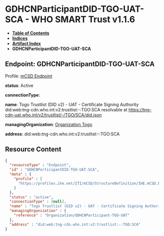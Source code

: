 # GDHCNParticipantDID-TGO-UAT-SCA - WHO SMART Trust v1.1.6

* [**Table of Contents**](toc.md)
* [**Indices**](indices.md)
* [**Artifact Index**](artifacts.md)
* **GDHCNParticipantDID-TGO-UAT-SCA**

## Endpoint: GDHCNParticipantDID-TGO-UAT-SCA

Profile: [mCSD Endpoint](https://profiles.ihe.net/ITI/mCSD/4.0.0/StructureDefinition-IHE.mCSD.Endpoint.html)

**status**: Active

**connectionType**: 

**name**: Togo Trustlist (DID v2) - UAT - Certificate Signing Authority did:web:tng-cdn.who.int:v2:trustlist:-:TGO:SCA resolvable at https://tng-cdn-uat.who.int/v2/trustlist/-/TGO/SCA/did.json

**managingOrganization**: [Organization Togo](Organization-GDHCNParticipant-TGO-UAT.md)

**address**: did:web:tng-cdn.who.int:v2:trustlist:-:TGO:SCA



## Resource Content

```json
{
  "resourceType" : "Endpoint",
  "id" : "GDHCNParticipantDID-TGO-UAT-SCA",
  "meta" : {
    "profile" : [
      "https://profiles.ihe.net/ITI/mCSD/StructureDefinition/IHE.mCSD.Endpoint"
    ]
  },
  "status" : "active",
  "connectionType" : [null],
  "name" : "Togo Trustlist (DID v2) - UAT - Certificate Signing Authority\ndid:web:tng-cdn.who.int:v2:trustlist:-:TGO:SCA\nresolvable at https://tng-cdn-uat.who.int/v2/trustlist/-/TGO/SCA/did.json",
  "managingOrganization" : {
    "reference" : "Organization/GDHCNParticipant-TGO-UAT"
  },
  "address" : "did:web:tng-cdn.who.int:v2:trustlist:-:TGO:SCA"
}

```
